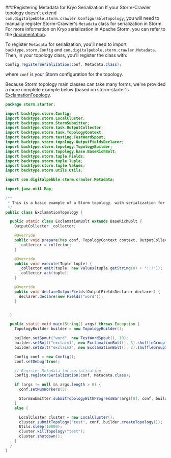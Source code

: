 ###Registering Metadata for Kryo Serialization
If your Storm-Crawler topology doesn't extend `com.digitalpebble.storm.crawler.ConfigurableTopology`, you will need to manually register Storm-Crawler's `Metadata` class for serialization in Storm. For more information on Kryo serialization in Apache Storm, you can refer to the [documentation](https://storm.apache.org/documentation/Serialization.html).

To register `Metadata` for serialization, you'll need to import `backtype.storm.Config` and `com.digitalpebble.storm.crawler.Metadata`. Then, in your topology class, you'll register the class with:

```java
Config.registerSerialization(conf, Metadata.class);
```
where `conf` is your Storm configuration for the topology.

Because Storm topology main classes can take many forms, we've provided a more complete example below (based on storm-starter's [ExclamationTopology](https://github.com/apache/storm/blob/847958cad438766cb7f39ce649fe7a3506b61b3a/examples/storm-starter/src/jvm/storm/starter/ExclamationTopology.java).

```java
package storm.starter;

import backtype.storm.Config;
import backtype.storm.LocalCluster;
import backtype.storm.StormSubmitter;
import backtype.storm.task.OutputCollector;
import backtype.storm.task.TopologyContext;
import backtype.storm.testing.TestWordSpout;
import backtype.storm.topology.OutputFieldsDeclarer;
import backtype.storm.topology.TopologyBuilder;
import backtype.storm.topology.base.BaseRichBolt;
import backtype.storm.tuple.Fields;
import backtype.storm.tuple.Tuple;
import backtype.storm.tuple.Values;
import backtype.storm.utils.Utils;

import com.digitalpebble.storm.crawler.Metadata;

import java.util.Map;

/**
 * This is a basic example of a Storm topology, with serialization for storm-crawler's Metadata.
 */
public class ExclamationTopology {

  public static class ExclamationBolt extends BaseRichBolt {
    OutputCollector _collector;

    @Override
    public void prepare(Map conf, TopologyContext context, OutputCollector collector) {
      _collector = collector;
    }

    @Override
    public void execute(Tuple tuple) {
      _collector.emit(tuple, new Values(tuple.getString(0) + "!!!"));
      _collector.ack(tuple);
    }

    @Override
    public void declareOutputFields(OutputFieldsDeclarer declarer) {
      declarer.declare(new Fields("word"));
    }


  }

  public static void main(String[] args) throws Exception {
    TopologyBuilder builder = new TopologyBuilder();

    builder.setSpout("word", new TestWordSpout(), 10);
    builder.setBolt("exclaim1", new ExclamationBolt(), 3).shuffleGrouping("word");
    builder.setBolt("exclaim2", new ExclamationBolt(), 2).shuffleGrouping("exclaim1");

    Config conf = new Config();
    conf.setDebug(true);

    // Register Metadata for serialization
    Config.registerSerialization(conf, Metadata.class);

    if (args != null && args.length > 0) {
      conf.setNumWorkers(3);

      StormSubmitter.submitTopologyWithProgressBar(args[0], conf, builder.createTopology());
    }
    else {

      LocalCluster cluster = new LocalCluster();
      cluster.submitTopology("test", conf, builder.createTopology());
      Utils.sleep(10000);
      cluster.killTopology("test");
      cluster.shutdown();
    }
  }
}
```
